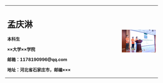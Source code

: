 <table border="0">
  <tr>
    <td width="75%">
      <h1>孟庆淋</h1>
      <p><b>本科生</b></p>
      <p><b>××大学××学院</b></p>
      <p><b>邮箱：1178190996@qq.com</b></p>
      <p><b>地址：河北省石家庄市，邮编×××</b></p>
    </td>
    <td width="25%">
            <img src="/zhengjianzhao.JPG" width="100%">
    </td>
  </tr>
</table>
